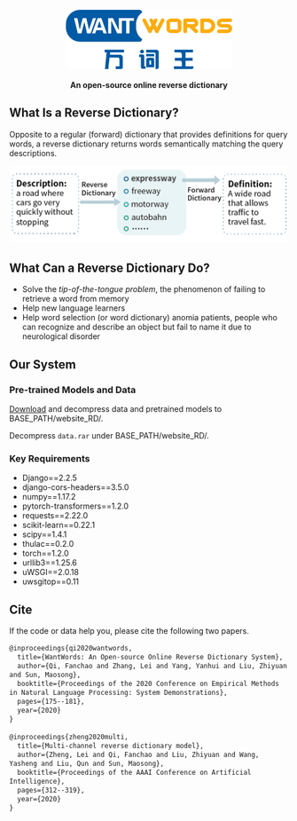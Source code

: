 <p align="center">
  <a href="https://wantwords.thunlp.org/">
  	<img src="wantwords_logo.png" width = "300"  alt="WantWords Logo" align=center />
  </a>
</p>
<h4 align="center">An open-source online reverse dictionary </h4>

## What Is a Reverse Dictionary?
Opposite to a regular (forward) dictionary that provides definitions for query words, a reverse dictionary returns words semantically matching the query descriptions.

<img src="rd_example.png" alt="rd_example" style="zoom:50%;" />

## What Can a Reverse Dictionary Do?
* Solve the *tip-of-the-tongue problem*, the phenomenon of failing to retrieve a word from memory
* Help new language learners
* Help word selection (or word dictionary) anomia patients, people who can recognize and describe an object but fail to name it due to neurological disorder

## Our System
### Pre-trained Models and Data

[Download](https://cloud.tsinghua.edu.cn/...) and decompress data and pretrained models to BASE_PATH/website_RD/.

Decompress `data.rar` under BASE_PATH/website_RD/.

### Key Requirements
* Django==2.2.5
* django-cors-headers==3.5.0
* numpy==1.17.2
* pytorch-transformers==1.2.0
* requests==2.22.0
* scikit-learn==0.22.1
* scipy==1.4.1
* thulac==0.2.0
* torch==1.2.0
* urllib3==1.25.6
* uWSGI==2.0.18
* uwsgitop==0.11

## Cite

If the code or data help you, please cite the following two papers.

```
@inproceedings{qi2020wantwords,
  title={WantWords: An Open-source Online Reverse Dictionary System},
  author={Qi, Fanchao and Zhang, Lei and Yang, Yanhui and Liu, Zhiyuan and Sun, Maosong},
  booktitle={Proceedings of the 2020 Conference on Empirical Methods in Natural Language Processing: System Demonstrations},
  pages={175--181},
  year={2020}
}

@inproceedings{zheng2020multi,
  title={Multi-channel reverse dictionary model},
  author={Zheng, Lei and Qi, Fanchao and Liu, Zhiyuan and Wang, Yasheng and Liu, Qun and Sun, Maosong},
  booktitle={Proceedings of the AAAI Conference on Artificial Intelligence},
  pages={312--319},
  year={2020}
}
```



